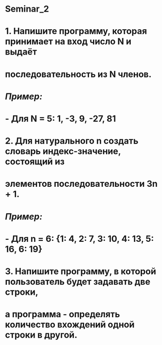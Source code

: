 # Seminar_2
# 1. Напишите программу, которая принимает на вход число N и выдаёт
# последовательность из N членов.
#     *Пример:*
#     - Для N = 5: 1, -3, 9, -27, 81
# 2. Для натурального n создать словарь индекс-значение, состоящий из
#  элементов последовательности 3n + 1.
#     *Пример:*
#     - Для n = 6: {1: 4, 2: 7, 3: 10, 4: 13, 5: 16, 6: 19}
# 3. Напишите программу, в которой пользователь будет задавать две строки,
# а программа - определять количество вхождений одной строки в другой.
